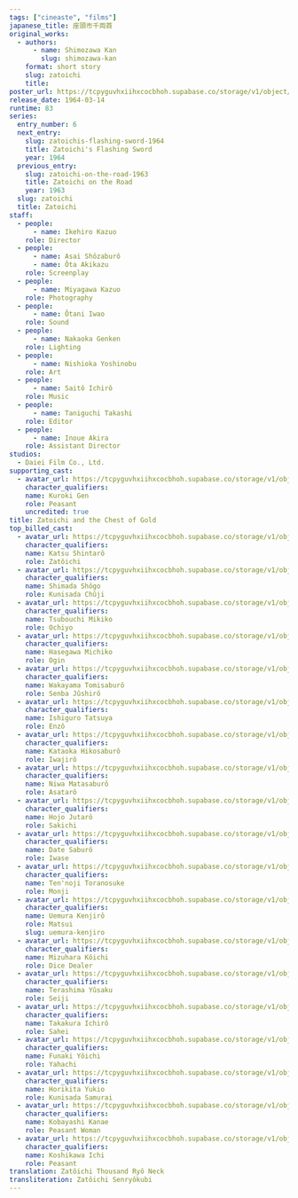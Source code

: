 ```yaml
---
tags: ["cineaste", "films"]
japanese_title: 座頭市千両首
original_works:
  - authors:
      - name: Shimozawa Kan
        slug: shimozawa-kan
    format: short story
    slug: zatoichi
    title:
poster_url: https://tcpyguvhxiihxcocbhoh.supabase.co/storage/v1/object/public/godzilla-cineaste-public/content/films/zatoichi-and-the-chest-of-gold-1964/posters/zatoichi-and-the-chest-of-gold-1964.jpg
release_date: 1964-03-14
runtime: 83
series:
  entry_number: 6
  next_entry:
    slug: zatoichis-flashing-sword-1964
    title: Zatoichi's Flashing Sword
    year: 1964
  previous_entry:
    slug: zatoichi-on-the-road-1963
    title: Zatoichi on the Road
    year: 1963
  slug: zatoichi
  title: Zatoichi
staff:
  - people:
      - name: Ikehiro Kazuo
    role: Director
  - people:
      - name: Asai Shôzaburô
      - name: Ôta Akikazu
    role: Screenplay
  - people:
      - name: Miyagawa Kazuo
    role: Photography
  - people:
      - name: Ôtani Iwao
    role: Sound
  - people:
      - name: Nakaoka Genken
    role: Lighting
  - people:
      - name: Nishioka Yoshinobu
    role: Art
  - people:
      - name: Saitô Ichirô
    role: Music
  - people:
      - name: Taniguchi Takashi
    role: Editor
  - people:
      - name: Inoue Akira
    role: Assistant Director
studios:
  - Daiei Film Co., Ltd.
supporting_cast:
  - avatar_url: https://tcpyguvhxiihxcocbhoh.supabase.co/storage/v1/object/public/godzilla-cineaste-public/content/films/zatoichi-and-the-chest-of-gold-1964/cast-avatars/gen-kuroki-0.jpg
    character_qualifiers:
    name: Kuroki Gen
    role: Peasant
    uncredited: true
title: Zatoichi and the Chest of Gold
top_billed_cast:
  - avatar_url: https://tcpyguvhxiihxcocbhoh.supabase.co/storage/v1/object/public/godzilla-cineaste-public/content/films/zatoichi-and-the-chest-of-gold-1964/cast-avatars/shintaro-katsu-0.jpg
    character_qualifiers:
    name: Katsu Shintarô
    role: Zatôichi
  - avatar_url: https://tcpyguvhxiihxcocbhoh.supabase.co/storage/v1/object/public/godzilla-cineaste-public/content/films/zatoichi-and-the-chest-of-gold-1964/cast-avatars/shogo-shimada-0.jpg
    character_qualifiers:
    name: Shimada Shôgo
    role: Kunisada Chûji
  - avatar_url: https://tcpyguvhxiihxcocbhoh.supabase.co/storage/v1/object/public/godzilla-cineaste-public/content/films/zatoichi-and-the-chest-of-gold-1964/cast-avatars/mikiko-tsubouchi-0.jpg
    character_qualifiers:
    name: Tsubouchi Mikiko
    role: Ochiyo
  - avatar_url: https://tcpyguvhxiihxcocbhoh.supabase.co/storage/v1/object/public/godzilla-cineaste-public/content/films/zatoichi-and-the-chest-of-gold-1964/cast-avatars/machiko-hasegawa-0.jpg
    character_qualifiers:
    name: Hasegawa Michiko
    role: Ogin
  - avatar_url: https://tcpyguvhxiihxcocbhoh.supabase.co/storage/v1/object/public/godzilla-cineaste-public/content/films/zatoichi-and-the-chest-of-gold-1964/cast-avatars/tomisaburo-wakayama-0.jpg
    character_qualifiers:
    name: Wakayama Tomisaburô
    role: Senba Jûshirô
  - avatar_url: https://tcpyguvhxiihxcocbhoh.supabase.co/storage/v1/object/public/godzilla-cineaste-public/content/films/zatoichi-and-the-chest-of-gold-1964/cast-avatars/tatsuya-ishiguro-0.jpg
    character_qualifiers:
    name: Ishiguro Tatsuya
    role: Enzô
  - avatar_url: https://tcpyguvhxiihxcocbhoh.supabase.co/storage/v1/object/public/godzilla-cineaste-public/content/films/zatoichi-and-the-chest-of-gold-1964/cast-avatars/hikosaburo-kataoka-0.jpg
    character_qualifiers:
    name: Kataoka Hikosaburô
    role: Iwajirô
  - avatar_url: https://tcpyguvhxiihxcocbhoh.supabase.co/storage/v1/object/public/godzilla-cineaste-public/content/films/zatoichi-and-the-chest-of-gold-1964/cast-avatars/matasaburo-niwa-0.jpg
    character_qualifiers:
    name: Niwa Matasaburô
    role: Asatarô
  - avatar_url: https://tcpyguvhxiihxcocbhoh.supabase.co/storage/v1/object/public/godzilla-cineaste-public/content/films/zatoichi-and-the-chest-of-gold-1964/cast-avatars/jutaro-hojo-0.jpg
    character_qualifiers:
    name: Hojo Jutarô
    role: Sakichi
  - avatar_url: https://tcpyguvhxiihxcocbhoh.supabase.co/storage/v1/object/public/godzilla-cineaste-public/content/films/zatoichi-and-the-chest-of-gold-1964/cast-avatars/saburo-date-0.jpg
    character_qualifiers:
    name: Date Saburô
    role: Iwase
  - avatar_url: https://tcpyguvhxiihxcocbhoh.supabase.co/storage/v1/object/public/godzilla-cineaste-public/content/films/zatoichi-and-the-chest-of-gold-1964/cast-avatars/toranosuke-tennoji-0.jpg
    character_qualifiers:
    name: Ten'noji Toranosuke
    role: Monji
  - avatar_url: https://tcpyguvhxiihxcocbhoh.supabase.co/storage/v1/object/public/godzilla-cineaste-public/content/films/zatoichi-and-the-chest-of-gold-1964/cast-avatars/kenjiro-uemura-0.jpg
    character_qualifiers:
    name: Uemura Kenjirô
    role: Matsui
    slug: uemura-kenjiro
  - avatar_url: https://tcpyguvhxiihxcocbhoh.supabase.co/storage/v1/object/public/godzilla-cineaste-public/content/films/zatoichi-and-the-chest-of-gold-1964/cast-avatars/koichi-mizuhara-0.jpg
    character_qualifiers:
    name: Mizuhara Kôichi
    role: Dice Dealer
  - avatar_url: https://tcpyguvhxiihxcocbhoh.supabase.co/storage/v1/object/public/godzilla-cineaste-public/content/films/zatoichi-and-the-chest-of-gold-1964/cast-avatars/yusaku-terashima-0.jpg
    character_qualifiers:
    name: Terashima Yûsaku
    role: Seiji
  - avatar_url: https://tcpyguvhxiihxcocbhoh.supabase.co/storage/v1/object/public/godzilla-cineaste-public/content/films/zatoichi-and-the-chest-of-gold-1964/cast-avatars/ichiro-takakura-0.jpg
    character_qualifiers:
    name: Takakura Ichirô
    role: Sahei
  - avatar_url: https://tcpyguvhxiihxcocbhoh.supabase.co/storage/v1/object/public/godzilla-cineaste-public/content/films/zatoichi-and-the-chest-of-gold-1964/cast-avatars/yoichi-funaki-0.jpg
    character_qualifiers:
    name: Funaki Yôichi
    role: Yahachi
  - avatar_url: https://tcpyguvhxiihxcocbhoh.supabase.co/storage/v1/object/public/godzilla-cineaste-public/content/films/zatoichi-and-the-chest-of-gold-1964/cast-avatars/yukio-horikita-0.jpg
    character_qualifiers:
    name: Horikita Yukio
    role: Kunisada Samurai
  - avatar_url: https://tcpyguvhxiihxcocbhoh.supabase.co/storage/v1/object/public/godzilla-cineaste-public/content/films/zatoichi-and-the-chest-of-gold-1964/cast-avatars/kanae-kobayashi-0.jpg
    character_qualifiers:
    name: Kobayashi Kanae
    role: Peasant Woman
  - avatar_url: https://tcpyguvhxiihxcocbhoh.supabase.co/storage/v1/object/public/godzilla-cineaste-public/content/films/zatoichi-and-the-chest-of-gold-1964/cast-avatars/ichi-koshikawa-0.jpg
    character_qualifiers:
    name: Koshikawa Ichi
    role: Peasant
translation: Zatôichi Thousand Ryô Neck
transliteration: Zatôichi Senryôkubi
---
```

